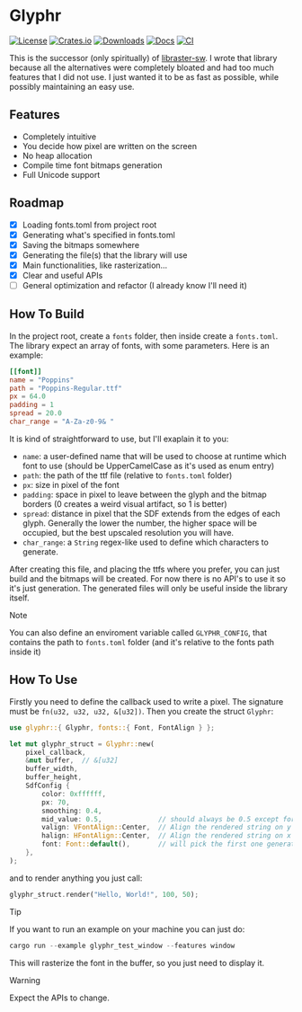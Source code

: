 # Glyphr

[![License](https://img.shields.io/badge/license-Apache-blue.svg)](https://github.com/Bridiro/glyphr#license)
[![Crates.io](https://img.shields.io/crates/v/glyphr.svg)](https://crates.io/crates/glyphr)
[![Downloads](https://img.shields.io/crates/d/glyphr.svg)](https://crates.io/crates/glyphr)
[![Docs](https://docs.rs/glyphr/badge.svg)](https://docs.rs/glyphr/latest/glyphr/)
[![CI](https://github.com/Bridiro/glyphr/actions/workflows/rust.yml/badge.svg)](https://github.com/Bridiro/glyphr/actions)

This is the successor (only spiritually) of [libraster-sw](https://github.com/eagletrt/libraster-sw). I wrote that library because all the alternatives were completely bloated
and had too much features that I did not use. I just wanted it to be as fast as possible, while possibly maintaining an easy use.

## Features
- Completely intuitive
- You decide how pixel are written on the screen
- No heap allocation
- Compile time font bitmaps generation
- Full Unicode support

## Roadmap
- [x] Loading fonts.toml from project root
- [x] Generating what's specified in fonts.toml
- [x] Saving the bitmaps somewhere
- [x] Generating the file(s) that the library will use
- [x] Main functionalities, like rasterization...
- [x] Clear and useful APIs
- [ ] General optimization and refactor (I already know I'll need it)

## How To Build

In the project root, create a `fonts` folder, then inside create a `fonts.toml`. The library expect an array of fonts, with some parameters. Here is an example:
```toml
[[font]]
name = "Poppins"
path = "Poppins-Regular.ttf"
px = 64.0
padding = 1
spread = 20.0
char_range = "A-Za-z0-9& "
```
It is kind of straightforward to use, but I'll exaplain it to you:
- `name`: a user-defined name that will be used to choose at runtime which font to use (should be UpperCamelCase as it's used as enum entry)
- `path`: the path of the ttf file (relative to `fonts.toml` folder)
- `px`: size in pixel of the font
- `padding`: space in pixel to leave between the glyph and the bitmap borders (0 creates a weird visual artifact, so 1 is better)
- `spread`: distance in pixel that the SDF extends from the edges of each glyph. Generally the lower the number, the higher space will be occupied, but the best upscaled resolution you will have.
- `char_range`: a `String` regex-like used to define which characters to generate.

After creating this file, and placing the ttfs where you prefer, you can just build and the bitmaps will be created. For now there is no API's to use it so it's just generation. The generated files will only be useful inside the library itself.

> [!NOTE]
> You can also define an enviroment variable called `GLYPHR_CONFIG`, that contains the path to `fonts.toml` folder (and it's relative to the fonts path inside it)

## How To Use

Firstly you need to define the callback used to write a pixel. The signature must be `fn(u32, u32, u32, &[u32])`.
Then you create the struct `Glyphr`:
```rust
use glyphr::{ Glyphr, fonts::{ Font, FontAlign } };

let mut glyphr_struct = Glyphr::new(
    pixel_callback,
    &mut buffer,  // &[u32]
    buffer_width,
    buffer_height,
    SdfConfig {
        color: 0xffffff,
        px: 70,
        smoothing: 0.4,
        mid_value: 0.5,              // should always be 0.5 except for some edge cases
        valign: VFontAlign::Center,  // Align the rendered string on y axis
        halign: HFontAlign::Center,  // Align the rendered string on x axis
        font: Font::default(),       // will pick the first one generated
    },
);
```
and to render anything you just call:
```rust
glyphr_struct.render("Hello, World!", 100, 50);
```

> [!TIP]
> If you want to run an example on your machine you can just do:
> ```rust
> cargo run --example glyphr_test_window --features window
> ```

This will rasterize the font in the buffer, so you just need to display it.

> [!WARNING]
> Expect the APIs to change.
